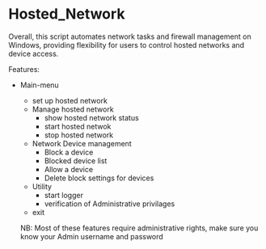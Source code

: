 # Hosted_Network
Overall, this script automates network tasks and firewall management on Windows, providing flexibility for users to control hosted networks and device access.

Features:
+ Main-menu
   + set up hosted network
   + Manage hosted network
     - show hosted network status
     - start hosted netwok
     - stop hosted network
   + Network Device management
      - Block a device
      - Blocked device list
      - Allow a device
      - Delete block settings for devices
   + Utility
       - start logger
       - verification of Administrative privilages
   + exit

  NB: Most of these features require administrative rights, make sure you know your Admin username and password

